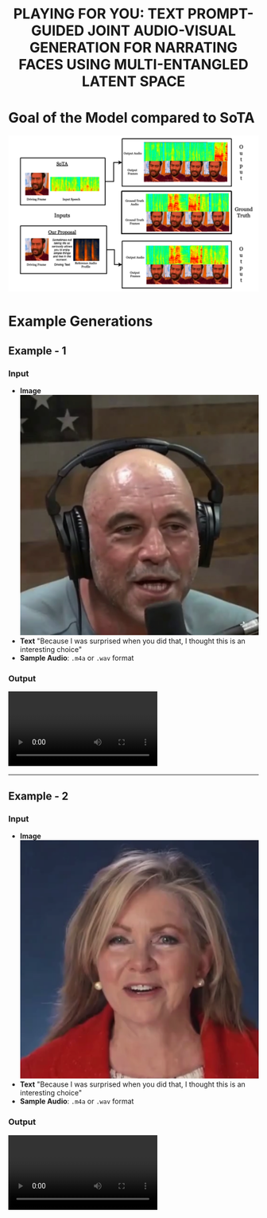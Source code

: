 <h1 align='center'>PLAYING FOR YOU: TEXT PROMPT-GUIDED JOINT
AUDIO-VISUAL GENERATION FOR NARRATING FACES
USING MULTI-ENTANGLED LATENT SPACE</h1>

# Goal of the Model compared to SoTA

![Goal](./assets/example.png)

# Example Generations

## Example - 1

### Input
- **Image** ![Example_Image](./assets/Images/Man.png)
- **Text** 
  "Because I was surprised when you did that, I thought this is an interesting choice"
- **Sample Audio**: `.m4a` or `.wav` format

### Output
<video src="https://user-images.githubusercontent.com/Playing-for-you/Playing-for-you/blob/main/assets/Man.mp4"></video>

---

## Example - 2

### Input
- **Image** ![Example_Image_2](./assets/Images/Woman.png)
- **Text** 
  "Because I was surprised when you did that, I thought this is an interesting choice"
- **Sample Audio**: `.m4a` or `.wav` format

### Output
<video src="https://user-images.githubusercontent.com/Playing-for-you/Playing-for-you/blob/main/assets/Woman.mp4"></video>